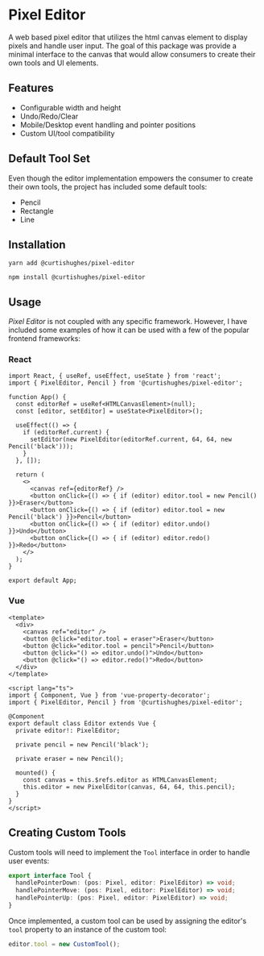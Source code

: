 # Pixel Editor
A web based pixel editor that utilizes the html canvas element to display pixels and handle user input. The goal of this package was provide a minimal interface to the canvas that would allow consumers to create their own tools and UI elements.

## Features
* Configurable width and height
* Undo/Redo/Clear
* Mobile/Desktop event handling and pointer positions
* Custom UI/tool compatibility

## Default Tool Set
Even though the editor implementation empowers the consumer to create their own tools, the project has included some default tools:
* Pencil
* Rectangle
* Line

## Installation
```
yarn add @curtishughes/pixel-editor
```

```
npm install @curtishughes/pixel-editor
```

## Usage
*Pixel Editor* is not coupled with any specific framework. However, I have included some examples of how it can be used with a few of the popular frontend frameworks:

### React
```tsx
import React, { useRef, useEffect, useState } from 'react';
import { PixelEditor, Pencil } from '@curtishughes/pixel-editor';

function App() {
  const editorRef = useRef<HTMLCanvasElement>(null);
  const [editor, setEditor] = useState<PixelEditor>();

  useEffect(() => {
    if (editorRef.current) {
      setEditor(new PixelEditor(editorRef.current, 64, 64, new Pencil('black')));
    }
  }, []);

  return (
    <>
      <canvas ref={editorRef} />
      <button onClick={() => { if (editor) editor.tool = new Pencil() }}>Eraser</button>
      <button onClick={() => { if (editor) editor.tool = new Pencil('black') }}>Pencil</button>
      <button onClick={() => { if (editor) editor.undo() }}>Undo</button>
      <button onClick={() => { if (editor) editor.redo() }}>Redo</button>
    </>
  );
}

export default App;
```

### Vue
```vue
<template>
  <div>
    <canvas ref="editor" />
    <button @click="editor.tool = eraser">Eraser</button>
    <button @click="editor.tool = pencil">Pencil</button>
    <button @click="() => editor.undo()">Undo</button>
    <button @click="() => editor.redo()">Redo</button>
  </div>
</template>

<script lang="ts">
import { Component, Vue } from 'vue-property-decorator';
import { PixelEditor, Pencil } from '@curtishughes/pixel-editor';

@Component
export default class Editor extends Vue {
  private editor!: PixelEditor;

  private pencil = new Pencil('black');

  private eraser = new Pencil();

  mounted() {
    const canvas = this.$refs.editor as HTMLCanvasElement;
    this.editor = new PixelEditor(canvas, 64, 64, this.pencil);
  }
}
</script>
```

## Creating Custom Tools
Custom tools will need to implement the `Tool` interface in order to handle user events:
```typescript
export interface Tool {
  handlePointerDown: (pos: Pixel, editor: PixelEditor) => void;
  handlePointerMove: (pos: Pixel, editor: PixelEditor) => void;
  handlePointerUp: (pos: Pixel, editor: PixelEditor) => void;
}
```

Once implemented, a custom tool can be used by assigning the editor's `tool` property to an instance of the custom tool:
```typescript
editor.tool = new CustomTool();
```
